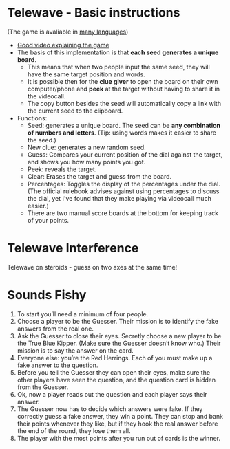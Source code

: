 # Telewave - Basic instructions

(The game is avaliable in [many languages](/telewave/lang/langs))

* [Good video explaining the game](https://youtu.be/KuL_R60_320?t=225)
* The basis of this implementation is that **each seed generates a unique board**.
  * This means that when two people input the same seed, they will have the same target position and words.
  * It is possible then for the **clue giver** to open the board on their own computer/phone and **peek** at the target without having to share it in the videocall.
  * The copy button besides the seed will automatically copy a link with the current seed to the clipboard.
* Functions:
  * Seed: generates a unique board. The seed can be **any combination of numbers and letters**. (Tip: using words makes it easier to share the seed.)
  * New clue: generates a new random seed.
  * Guess: Compares your current position of the dial against the target, and shows you how many points you got.
  * Peek: reveals the target.
  * Clear: Erases the target and guess from the board.
  * Percentages: Toggles the display of the percentages under the dial. (The official rulebook advises against using percentages to discuss the dial, yet I've found that they make playing via videocall much easier.)
  * There are two manual score boards at the bottom for keeping track of your points.

# Telewave Interference

Telewave on steroids - guess on two axes at the same time!

# Sounds Fishy
1. To start you’ll need a minimum of four people.
2. Choose a player to be the Guesser. Their mission is to identify the fake answers from the real one.
3. Ask the Guesser to close their eyes. Secretly choose a new player to be the True Blue Kipper. (Make sure the
Guesser doesn’t know who.) Their mission is to say the answer on the card.
4. Everyone else: you’re the Red Herrings. Each of you must make up a fake answer to the question.
5. Before you tell the Guesser they can open their eyes, make sure the other players have seen the question, and the question card is hidden from the Guesser.
6. Ok, now a player reads out the question and each player says their answer.
7. The Guesser now has to decide which answers were fake. If they correctly guess a fake answer, they win a point. They can stop and bank their points whenever they like, but if they hook the real answer before the end of the round, they lose them  all.
8. The player with the most points after you run out of cards is the winner.